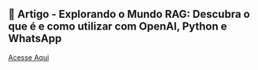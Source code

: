 
## 🔗 Artigo - Explorando o Mundo RAG: Descubra o que é e como utilizar com OpenAI, Python e WhatsApp
[Acesse Aqui](https://www.linkedin.com/pulse/explorando-o-mundo-rag-descubra-que-%2525C3%2525A9-e-como-utilizar-pedro-carrijo-4htmc/?trackingId=K5i7915xSP%2B30cIoFBOf3w%3D%3D&lipi=urn%3Ali%3Apage%3Ad_flagship3_pulse_read%3BwNxlFIjuS72rxPAbYSA%2BYA%3D%3D)
